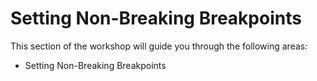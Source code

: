 # Setting Non-Breaking Breakpoints

This section of the workshop will guide you through the following areas:

* Setting Non-Breaking Breakpoints